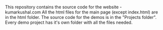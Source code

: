This repository contains the source code for the website - kumarkushal.com
All the html files for the main page (except index.html) are in the html folder.
The source code for the demos is in the "Projects folder".
Every demo project has it's own folder with all the files needed.
